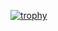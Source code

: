 [![trophy](https://github-profile-trophy.vercel.app/?username=simonpirko&margin-w=15)](https://github.com/ryo-ma/github-profile-trophy)
